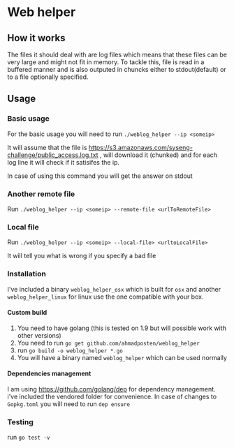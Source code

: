 # Web helper

## How it works
The files it should deal with are log files which means that these files can be very large and might not fit in memory.
To tackle this, file is read in a buffered manner and is also outputed in chuncks either to stdout(default) or to a file optionally specified.

## Usage

### Basic usage

For the basic usage you will need to run
`./weblog_helper --ip <someip>`

It will assume that the file is https://s3.amazonaws.com/syseng-challenge/public_access.log.txt
, will download it (chunked) and for each log line it will check if it satisifes the ip.

In case of using this command you will get the answer on stdout


### Another remote file

Run `./weblog_helper --ip <someip> --remote-file <urlToRemoteFile>`

### Local file
Run `./weblog_helper --ip <someip> --local-file> <urltoLocalFile>`

It will tell you what is wrong if you specify a bad file

### Installation
I've included a binary `weblog_helper_osx` which is built for `osx` and another `weblog_helper_linux` for linux
use the one compatible with your box.

#### Custom build
1. You need to have golang (this is tested on 1.9 but will possible work with other versions)
1. You need to run `go get github.com/ahmadposten/weblog_helper`
1. run `go build -o weblog_helper *.go`
1. You will have a binary named `weblog_helper` which can be used normally

#### Dependencies management
I am using https://github.com/golang/dep for dependency management. i've included the vendored folder for convenience.
In case of changes to `Gopkg.toml` you will need to run `dep ensure`

### Testing
run `go test -v`
